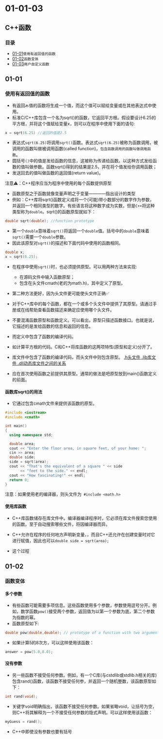 # 01-01-03
## C++函数

### 目录
* [01-01](https://github.com/TYRMars/AlgorithmLearn/tree/master/CppLearn/01-01-03#01-01)`使用有返回值的函数`
* [01-02](https://github.com/TYRMars/AlgorithmLearn/tree/master/CppLearn/01-01-03#01-02)`函数变体`
* [01-03](https://github.com/TYRMars/AlgorithmLearn/tree/master/CppLearn/01-01-03#01-03)`用户自定义函数`


## 01-01
### 使用有返回值的函数

* 有返回🔙值的函数将生成一个值，而这个值可以赋给变量或在其他表达式中使用。
* 标准C/C++库包含一个名为sqrt()的函数，它返回平方根。假设要设计6.25的平方根，并将这个值赋给变量x，则可以在程序中使用下面的语句:

```Cpp
x = sqrt(6.25) //返回的值是2.5
```

* 表达式`sqrt(6.25)`将调用`sqrt()`函数。表达式`sqrt(6.25)`被称为函数调用，被调用的函数叫做被调用函数(called function)，`包含函数调用的函数叫做调用函数`。
* 圆括号`()`中的值是发给函数的信息，这被称为传递给函数。以这种方式发给函数的值叫做参数。函数sqrt()得到的结果是2.5，并在将个值发给你调用函数；
* 发送回去的值叫做函数的返回值(return value)。

注意⚠️：C++程序应当为程序中使用的每个函数提供原型

* 函数原型之于函数就像变量声明之于变量————指出设计的类型
* 例如：C++库将sqrt()函数定义成将一个(可能)带小数部分的数字作为参数，并返回一个相同类型的数字。有些语言将这种数字成为实数，但是`C++`将这种类型称为`double`。sqrt()的函数原型就如下：

```Cpp
double sqrt(double); //function prototype
```

* 第一个`double`意味着`sqrt()`将返回一个`double`值。括号中的`double`意味着`sqrt()`需要一个`double`参数。
* 因此该原型对`sqrt()`的描述和下面代码中使用的函数相同。

```Cpp
double x;
x = sqrt(6.25);
```

* 在程序中使用`sqrt()`时，也必须提供原型。可以用两种方法来实现:
    * 在源码文件中输入函数原型；
    * 包含在头文件cmath(老的为math.h)，其中定义了原型。

* 第二种方法更好，因为头文件更可能使头文件正确✅
* 对于C++库中的每个函数，都在一个或多个头文件中提供了其原型。请通过手册或在线帮助查看函数描述来确定应使用哪个头文件。
* 不要混淆函数原型和函数定义。可以看出，原型只描述函数接口。也就是说，它描述的是发给函数的信息和返回的信息。
* 而定义中包含了函数的编译代码。
* 如计算平方根的代码。C和C++将库函数的这两项特性(原型和定义)分开了。
* 库文件中包含了函数的编译代码，而头文件中则包含原型。 [.h头文件 .lib库文件 .dll动态库文件之间的关系](http://blog.csdn.net/yusiguyuan/article/details/12649737)
* 应在首次使用函数之前提供其原型。通常的做法是吧原型放到main()函数定义的前面。

#### 函数库sqrt()的用法

* 它通过包含cmath文件来提供该函数的原型。

```Cpp
#include <iostream>
#include <cmath>

int main()
{
  using namespace std;

  double area;
  cout << "Enter the floor area, in square feet, of your home: ";
  cin >> area;
  double side;
  side = sqrt(area);
  cout << "That's the equivalent of a square " << side
       << "feet to the side." << endl;
  cout << "How fascinating!" << endl;
  return 0;
}
```

注意：如果使用老的编译器，则头文件为` #include <math.h>`

#### 使用库函数

* C++库函数储存在库文件中。编译器编译程序时，它必须在库文件搜索您使用的函数。至于自动搜索哪些文件，将因编译器而异。

* C++允许在程序的任何地方声明新变量，，而且C++还允许在创建变量时对它进行赋值，因此也可以`double side = sqrt(area);`
* 这个过程

## 01-02
### 函数变体

#### 多个参数

* 有些函数可能需要多项信息。这些函数使用多个参数，参数使用逗号分开。例如，数学函数`pow()`接受两个参数，返回值为以第一个参数为底，第二个参数为指数的幂。
* 函数原型如下:

```Cpp
double pow(double,double); // prototype of a function with two arguments
```

* 如果计算5的8次方，可以这样使用该函数：

```Cpp
answer = pow(5.0,8.0);
```

#### 没有参数

* 另一些函数不接受任何参数。例如，有一个C库(与cstdlib或stdlib.h相关的库)包含rand()函数，该函数不接受任何参，并返回一个随机整数，该函数原型如下：

```Cpp
int rand(void);
```

* 关键字void明确指出，该函数不接受任何参数。如果省略void，让括号为空，则C++将其解释为一个不接受任何参数的隐式声明。可以这样使用该函数：

```Cpp
myGuess = rand();
```

* C++中即使没有参数也要有括号
